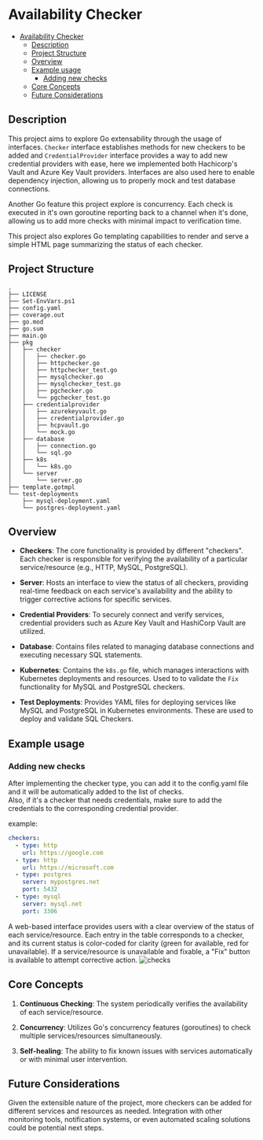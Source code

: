 # Availability Checker
- [Availability Checker](#availability-checker)
  - [Description](#description)
  - [Project Structure](#project-structure)
  - [Overview](#overview)
  - [Example usage](#example-usage)
    - [Adding new checks](#adding-new-checks)
  - [Core Concepts](#core-concepts)
  - [Future Considerations](#future-considerations)

## Description
This project aims to explore Go extensability through the usage of interfaces. `Checker` interface establishes methods for new checkers to be added and `CredentialProvider` interface provides a way to add new credential providers with ease, here we implemented both Hachicorp's Vault and Azure Key Vault providers. Interfaces are also used here to enable dependency injection, allowing us to properly mock and test database connections.

Another Go feature this project explore is concurrency. Each check is executed in it's own goroutine reporting back to a channel when it's done, allowing us to add more checks with minimal impact to verification time.

This project also explores Go templating capabilities to render and serve a simple HTML page summarizing the status of each checker.

## Project Structure

```
.
├── LICENSE
├── Set-EnvVars.ps1
├── config.yaml
├── coverage.out
├── go.mod
├── go.sum
├── main.go
├── pkg
│   ├── checker
│   │   ├── checker.go
│   │   ├── httpchecker.go
│   │   ├── httpchecker_test.go
│   │   ├── mysqlchecker.go
│   │   ├── mysqlchecker_test.go
│   │   ├── pgchecker.go
│   │   └── pgchecker_test.go
│   ├── credentialprovider
│   │   ├── azurekeyvault.go
│   │   ├── credentialprovider.go
│   │   ├── hcpvault.go
│   │   └── mock.go
│   ├── database
│   │   ├── connection.go
│   │   └── sql.go
│   ├── k8s
│   │   └── k8s.go
│   └── server
│       └── server.go
├── template.gotmpl
└── test-deployments
    ├── mysql-deployment.yaml
    └── postgres-deployment.yaml
```

## Overview

- **Checkers**: The core functionality is provided by different "checkers". Each checker is responsible for verifying the availability of a particular service/resource (e.g., HTTP, MySQL, PostgreSQL).
  
- **Server**: Hosts an interface to view the status of all checkers, providing real-time feedback on each service's availability and the ability to trigger corrective actions for specific services.

- **Credential Providers**: To securely connect and verify services, credential providers such as Azure Key Vault and HashiCorp Vault are utilized.

- **Database**: Contains files related to managing database connections and executing necessary SQL statements.

- **Kubernetes**: Contains the `k8s.go` file, which manages interactions with Kubernetes deployments and resources. Used to to validate the `Fix` functionality for MySQL and PostgreSQL checkers.

- **Test Deployments**: Provides YAML files for deploying services like MySQL and PostgreSQL in Kubernetes environments. These are used to deploy and validate SQL Checkers.

## Example usage
### Adding new checks
After implementing the checker type, you can add it to the config.yaml file and it will be automatically added to the list of checks.\
Also, if it's a checker that needs credentials, make sure to add the credentials to the corresponding credential provider.

example:
```yaml
checkers:
  - type: http
    url: https://google.com
  - type: http
    url: https://microsoft.com
  - type: postgres
    server: mypostgres.net
    port: 5432
  - type: mysql
    server: mysql.net
    port: 3306
```

A web-based interface provides users with a clear overview of the status of each service/resource. Each entry in the table corresponds to a checker, and its current status is color-coded for clarity (green for available, red for unavailable). If a service/resource is unavailable and fixable, a "Fix" button is available to attempt corrective action.
![checks](image.png)

## Core Concepts

1. **Continuous Checking**: The system periodically verifies the availability of each service/resource.
  
2. **Concurrency**: Utilizes Go's concurrency features (goroutines) to check multiple services/resources simultaneously.
   
3. **Self-healing**: The ability to fix known issues with services automatically or with minimal user intervention.

## Future Considerations

Given the extensible nature of the project, more checkers can be added for different services and resources as needed. Integration with other monitoring tools, notification systems, or even automated scaling solutions could be potential next steps.
